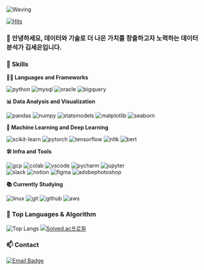 <!-- Header -->
![Waving](https://capsule-render.vercel.app/api?type=waving&height=200&text=Creating%20new%20value%20through%20analysis&desc=for%20a%20better%20tomorrow!&fontAlign=50&fontAlignY=25&color=gradient&fontSize=30&descAlign=50&descAlignY=50&descSize=30)

[![Hits](https://hits.seeyoufarm.com/api/count/incr/badge.svg?url=https%3A%2F%2Fgithub.com%2Fthe2en&count_bg=%2379C83D&title_bg=%23555555&icon=&icon_color=%23E7E7E7&title=hits&edge_flat=false)](https://hits.seeyoufarm.com)

### 🙇 안녕하세요, 데이터와 기술로 더 나은 가치를 창출하고자 노력하는 데이터 분석가 김세은입니다.

<!-- Body -->
### 🦾 Skills

**🧑‍💻 Languages and Frameworks**

![python](https://img.shields.io/badge/python-3776AB.svg?&style=for-the-badge&logo=python&logoColor=white)
![mysql](https://img.shields.io/badge/mysql-4479A1.svg?&style=for-the-badge&logo=mysql&logoColor=white)
![oracle](https://img.shields.io/badge/oracle-F80000.svg?&style=for-the-badge&logo=oracle&logoColor=white)
![bigquery](https://img.shields.io/badge/bigquery-4285F4.svg?&style=for-the-badge&logo=google-bigquery&logoColor=white)

**📊 Data Analysis and Visualization**

![pandas](https://img.shields.io/badge/pandas-150458.svg?&style=for-the-badge&logo=pandas&logoColor=white)
![numpy](https://img.shields.io/badge/numpy-013243.svg?&style=for-the-badge&logo=numpy&logoColor=white)
![statsmodels](https://img.shields.io/badge/statsmodels-FFDD44.svg?&style=for-the-badge&logo=statsmodels&logoColor=black)
![matplotlib](https://img.shields.io/badge/matplotlib-3776AB.svg?&style=for-the-badge&logo=matplotlib&logoColor=white)
![seaborn](https://img.shields.io/badge/seaborn-9C27B0.svg?&style=for-the-badge&logo=seaborn&logoColor=white)

**🤖 Machine Learning and Deep Learning**

![scikit-learn](https://img.shields.io/badge/scikit--learn-F7931E.svg?&style=for-the-badge&logo=scikit-learn&logoColor=white)
![pytorch](https://img.shields.io/badge/pytorch-EE4C2C.svg?&style=for-the-badge&logo=pytorch&logoColor=white)
![tensorflow](https://img.shields.io/badge/tensorflow-FF6F00.svg?&style=for-the-badge&logo=tensorflow&logoColor=white)
![nltk](https://img.shields.io/badge/nltk-85C1E9.svg?&style=for-the-badge&logo=nltk&logoColor=black)
![bert](https://img.shields.io/badge/BERT-FF5733.svg?&style=for-the-badge&logo=transformers&logoColor=white)

**🛠️ Infra and Tools**

![gcp](https://img.shields.io/badge/gcp-4285F4.svg?&style=for-the-badge&logo=google-cloud&logoColor=white)
![colab](https://img.shields.io/badge/colab-F9AB00.svg?&style=for-the-badge&logo=googlecolab&logoColor=white)
![vscode](https://img.shields.io/badge/vscode-007ACC.svg?&style=for-the-badge&logo=visualstudiocode&logoColor=white)
![pycharm](https://img.shields.io/badge/pycharm-000000.svg?&style=for-the-badge&logo=pycharm&logoColor=white)
![jupyter](https://img.shields.io/badge/jupyter-2C2C32.svg?style=for-the-badge&logo=jupyter&logoColor=F37726)<br>
![slack](https://img.shields.io/badge/slack-4A154B.svg?&style=for-the-badge&logo=slack&logoColor=white)
![notion](https://img.shields.io/badge/notion-000000.svg?&style=for-the-badge&logo=notion&logoColor=white)
![figma](https://img.shields.io/badge/figma-F24E1E.svg?style=for-the-badge&logo=figma&logoColor=white)
![adobephotoshop](https://img.shields.io/badge/adobe%20photoshop-08253c.svg?style=for-the-badge&logo=adobe%20photoshop&logoColor=37abff)

**📚 Currently Studying**

![linux](https://img.shields.io/badge/linux-FCC624.svg?&style=for-the-badge&logo=linux&logoColor=white)
![git](https://img.shields.io/badge/git-F05032.svg?&style=for-the-badge&logo=git&logoColor=white)
![github](https://img.shields.io/badge/github-181717.svg?&style=for-the-badge&logo=github&logoColor=white)
![aws](https://img.shields.io/badge/aws-232F3E.svg?&style=for-the-badge&logo=amazonaws&logoColor=white)

### 🚌 Top Languages & Algorithm
![Top Langs](https://github-readme-stats.vercel.app/api/top-langs/?username=the2en&layout=compact)
[![Solved.ac프로필](http://mazassumnida.wtf/api/v2/generate_badge?boj=the2en)](https://solved.ac/profile/the2en)

### 📫 Contact
[![Email Badge](https://img.shields.io/badge/paff1984@naver.com-D14836?style=for-the-badge&logo=gmail&logoColor=white)](mailto:paff1984@naver.com)
